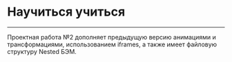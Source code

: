 # Научиться учиться
------
Проектная работа №2 дополняет предыдущую версию анимациями и трансформациями, использованием iframes, а также имеет файловую структуру Nested БЭМ.